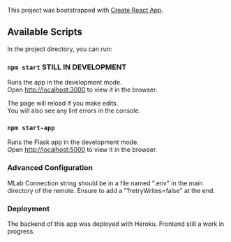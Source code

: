 This project was bootstrapped with [Create React App](https://github.com/facebook/create-react-app).

## Available Scripts

In the project directory, you can run:

### `npm start` STILL IN DEVELOPMENT

Runs the app in the development mode.<br />
Open [http://localhost:3000](http://localhost:3000) to view it in the browser.

The page will reload if you make edits.<br />
You will also see any lint errors in the console.

### `npm start-app`

Runs the Flask app in the development mode.<br />
Open [http://localhost:5000](http://localhost:5000) to view it in the browser.

### Advanced Configuration

MLab Connection string should be in a file named ".env" in the main directory of the remote. Ensure to add a "?retryWrites=false" at the end.

### Deployment

The backend of this app was deployed with Heroku. Frontend still a work in progress.

